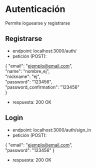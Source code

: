 # Autenticación

Permite loguearse y registrarse

## Registrarse

* endpoint: localhost:3000/auth/
* petición (POST):

{
  "email": "ejemplo@email.com",  
  "name": "nombre_ej",  
  "nickname": "ej",  
  "password": "123456",  
  "password_confirmation": "123456"  
}
* respuesta: 200 OK

## Login

* endpoint: localhost:3000/auth/sign_in
* petición (POST):

{
  "email": "ejemplo@email.com",  
  "password": "123456"
}
* respuesta: 200 OK
